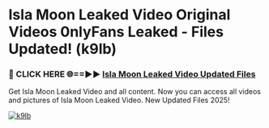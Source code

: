 # Isla Moon Leaked Video Original Videos 0nlyFans Leaked - Files Updated! (k9lb)

<h3>🔴 CLICK HERE 🌐==►► <a href="https://tinyurl.com/x26r9saj" rel="nofollow">Isla Moon Leaked Video Updated Files</a></h3>

Get Isla Moon Leaked Video and all content. Now you can access all videos and pictures of Isla Moon Leaked Video. New Updated Files 2025!

[![k9lb](https://i.imgur.com/LkgZPqh.gif)](https://tinyurl.com/x26r9saj)
